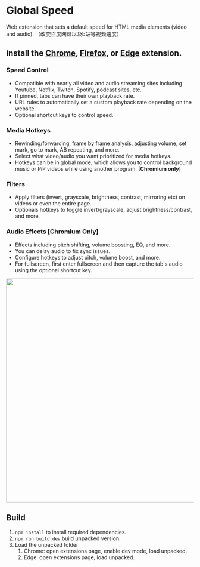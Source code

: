 # Global Speed
Web extension that sets a default speed for HTML media elements (video and audio). （改变百度网盘以及b站等视频速度）

## install the [Chrome](https://chrome.google.com/webstore/detail/global-speed-youtube-netf/jpbjcnkcffbooppibceonlgknpkniiff), [Firefox](https://addons.mozilla.org/firefox/addon/global-speed/), or [Edge](https://microsoftedge.microsoft.com/addons/detail/mjhlabbcmjflkpjknnicihkfnmbdfced) extension. 

### Speed Control 
- Compatible with nearly all video and audio streaming sites including Youtube, Netflix, Twitch, Spotify, podcast sites, etc. 
- If pinned, tabs can have their own playback rate.
- URL rules to automatically set a custom playback rate depending on the website. 
- Optional shortcut keys to control speed. 

### Media Hotkeys 
- Rewinding/forwarding, frame by frame analysis, adjusting volume, set mark, go to mark, AB repeating, and more. 
- Select what video/audio you want prioritized for media hotkeys. 
- Hotkeys can be in global mode, which allows you to control background music or PiP videos while using another program. **[Chromium only]**

### Filters 
- Apply filters (invert, grayscale, brightness, contrast, mirroring etc) on videos or even the entire page. 
- Optionals hotkeys to toggle invert/grayscale, adjust brightness/contrast, and more. 

### Audio Effects [Chromium Only]
- Effects including pitch shifting, volume boosting, EQ, and more. 
- You can delay audio to fix sync issues. 
- Configure hotkeys to adjust pitch, volume boost, and more. 
- For fullscreen, first enter fullscreen and then capture the tab's audio using the optional shortcut key. 


<img src="https://github.com/polywock/globalSpeed/blob/master/assets/screenshot_a.jpg?raw=true" width="600">

## Build 
1. `npm install` to install required dependencies. 
1. `npm run build:dev` build unpacked version. 
1. Load the unpacked folder
   1. Chrome: open extensions page, enable dev mode, load unpacked. 
   1. Edge: open extensions page, load unpacked.
